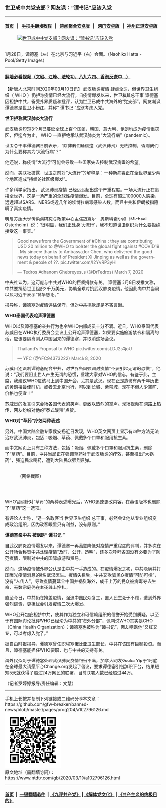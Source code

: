 ### 世卫成中共党支部？网友讽：“谭书记”应该入党
------------------------

#### [首页](https://github.com/gfw-breaker/banned-news/blob/master/README.md) &nbsp;&nbsp;|&nbsp;&nbsp; [手把手翻墙教程](https://github.com/gfw-breaker/guides/wiki) &nbsp;&nbsp;|&nbsp;&nbsp; [禁闻聚合安卓版](https://github.com/gfw-breaker/bn-android) &nbsp;&nbsp;|&nbsp;&nbsp; [网门安卓版](https://github.com/oGate2/oGate) &nbsp;&nbsp;|&nbsp;&nbsp; [神州正道安卓版](https://github.com/SzzdOgate/update) 



<div><div class="featured_image">
 <a href="https://i.ntdtv.com/assets/uploads/2020/03/GettyImages-1196987003-1.jpg" target="_blank">
  <figure>
   <img alt="世卫成中共党支部？网友讽：“谭书记”应该入党" src="https://i.ntdtv.com/assets/uploads/2020/03/GettyImages-1196987003-1-800x450.jpg"/>
  </figure><br/>
 </a>
 <span class="caption">
  1月28日，谭德塞（左）在北京与习近平（右）会面。（Naohiko Hatta - Pool/Getty Images）
 </span>
</div>
</div><hr/>

#### [翻墙必看视频（文昭、江峰、法轮功、八九六四、香港反送中...）](https://github.com/gfw-breaker/banned-news/blob/master/pages/link3.md)

<div><div class="post_content" itemprop="articleBody">
 <p>
  【新唐人北京时间2020年03月10日讯】
  <ok href="https://www.ntdtv.com/gb/442749.htm">
   武汉肺炎疫情
  </ok>
  肆虐全球，但世界卫生组织（
  <ok href="https://www.ntdtv.com/gb/who.htm">
   WHO
  </ok>
  ）仍拒称疫情已经大流行。自疫情爆发以来，世卫和其总干事
  <ok href="https://www.ntdtv.com/gb/谭德塞.htm">
   谭德塞
  </ok>
  因袒护中共，备受外界质疑和批评，认为世卫已成中共海外的“党支部”。网友嘲讽谭德塞是世卫小粉红，并称“
  <ok href="https://www.ntdtv.com/gb/谭书记.htm">
   谭书记
  </ok>
  ”应该考虑入党。
 </p>
 <p>
  <strong>
   世卫拒称武汉肺炎大流行
  </strong>
 </p>
 <p>
  武汉肺炎短短3个月已蔓延全球上百个国家，韩国、意大利、伊朗均成为疫情重灾区，但迄今为止，
  <ok href="https://www.ntdtv.com/gb/who.htm">
   WHO
  </ok>
  一直拒绝承认武汉肺炎为“大流行病”（pandemic）。
 </p>
 <p>
  世卫总干事谭德赛日前表示，“除非我们确信这（武汉肺炎）无法控制，否则我们为什么要称其为‘大流行病’？”
 </p>
 <p>
  他还说，称疫情“大流行”可能会导致一些国家失去控制武汉病毒的希望。
 </p>
 <p>
  然而，美联社披露，世卫之前对“大流行”的解释是：一种新病毒正在全世界至少两个地区造成“持续的社区级爆发”。
 </p>
 <p>
  许多科学家指出，
  <ok href="https://www.ntdtv.com/gb/442749.htm">
   武汉肺炎疫情
  </ok>
  已经远远超出这个严重程度。一场大流行正在裹挟全世界，这是一场严重的全球性疫情爆发。目前，全球有超过100000人感染，远远超过SARS、MERS或近几年的埃博拉病毒感染人数，而且中共和伊朗被指隐瞒了真实疫情。
 </p>
 <p>
  明尼苏达大学传染病研究与政策中心主任迈克尔．奥斯特霍尔姆（Michael Osterholm）说：“很明显，我们正处身‘大流行’，我不知道世卫组织为什么要拒绝接受这一事实。”
 </p>
 <blockquote class="twitter-tweet">
  <p dir="ltr" lang="en">
   Good news from the Government of
   <ok href="https://twitter.com/hashtag/China?src=hash&amp;ref_src=twsrc%5Etfw">
    #China
   </ok>
   : they are contributing USD 20 million to
   <ok href="https://twitter.com/WHO?ref_src=twsrc%5Etfw">
    @WHO
   </ok>
   to bolster the global fight against
   <ok href="https://twitter.com/hashtag/COVID19?src=hash&amp;ref_src=twsrc%5Etfw">
    #COVID19
   </ok>
   . My sincere thanks to Ambassador Chen, who delivered the good news today on behalf of President Xi Jinping as well as the government &amp; people of ??.
   <ok href="https://t.co/I2YvRP3yHl">
    pic.twitter.com/I2YvRP3yHl
   </ok>
  </p>
  <p>
   — Tedros Adhanom Ghebreyesus (@DrTedros)
   <ok href="https://twitter.com/DrTedros/status/1236288105382117378?ref_src=twsrc%5Etfw">
    March 7, 2020
   </ok>
  </p>
 </blockquote>
 <p>
  <script async="" charset="utf-8" src="https://platform.twitter.com/widgets.js">
  </script>
 </p>
 <p>
 </p>
 <p>
  中央社认为，这可能与中共对WHO的巨额捐款有关。
  <ok href="https://www.ntdtv.com/gb/谭德塞.htm">
   谭德塞
  </ok>
  3月8日发推文称，中共要捐给世卫组织2千万美元，协助全球对抗武汉肺炎疫情。他因此向中共当局以及习近平表示“诚挚感谢。”
 </p>
 <p>
  报导称，谭德塞对疫情评估保守，但对中共捐款却是不吝言谢。
 </p>
 <p>
  <strong>
   WHO泰国代表呛声谭德塞
  </strong>
 </p>
 <p>
  WHO以及谭德塞的亲共行为也令WHO内部成员十分不满。近日，WHO泰国代表苏威日在WHO执行委员会会议上公开呛声谭德塞，如果要实施旅游禁令和隔离的话，应该要隔离刚从中国回来的谭德塞，并取消这场会议。
 </p>
 <blockquote class="twitter-tweet">
  <p dir="ltr" lang="en">
   Thailand’s Proposal to WHO
   <ok href="https://t.co/sLDJ2s3joU">
    pic.twitter.com/sLDJ2s3joU
   </ok>
  </p>
  <p>
   — YFC (@YFC94373222)
   <ok href="https://twitter.com/YFC94373222/status/1236477052552974342?ref_src=twsrc%5Etfw">
    March 8, 2020
   </ok>
  </p>
 </blockquote>
 <p>
  <script async="" charset="utf-8" src="https://platform.twitter.com/widgets.js">
  </script>
 </p>
 <p>
 </p>
 <p>
  苏威日还讽刺谭德塞配合中共，对世界各国强调对疫情“不要引起无谓的恐慌”。他说：“我们要阻止世人产生无谓的恐慌，重建大家对WHO的信心。有鉴于此，主席，我建议WHO应该马上到中国开会，尤其是武汉。现在正是造访有两千年历史的黄鹤楼最佳时机。或者去北京也行，可以到长城、紫禁城，现在不但人少空旷、价格也便宜！”
 </p>
 <p>
  苏威日的发言引来会场各国代表的笑声，更致以热烈的掌声。现场视频在网路上热传，网友纷纷对他的“泰式酸辣”点赞。
 </p>
 <p>
  <strong>
   WHO对“草药”疗效两种表述
  </strong>
 </p>
 <p>
  另外，中国大陆金融专家侯安扬近日发现，WHO英文网页上显示有四种方法无法治疗武汉肺炎，包括：吸烟、草药、佩戴多个口罩和服用抗生素。
 </p>
 <p>
  而中文网页上只有三种方法，包括：吸烟、佩戴多个口罩和服用抗生素，删除了“草药”。目前，中共当局正在强调草药对于武汉肺炎的疗效，甚至推出“大锅药”，强迫民众喝药，遭到大陆民众强烈反弹。
 </p>
 <figure class="wp-caption alignnone" id="attachment_102796132" style="width: 600px">
  <img alt="" class="size-medium wp-image-102796132" src="https://i.ntdtv.com/assets/uploads/2020/03/1-110-600x395.jpg">
   <br/><figcaption class="wp-caption-text">
    （网络截图）
   </figcaption><br/>
  </img>
 </figure><br/>
 <p>
  WHO官网针对“草药”的两种表述曝光后，WHO迅速更改内容，在英语版本也删除了“草药”这一选项。
 </p>
 <p>
  有评论人士称，“选一名政客当
  <ok href="https://www.ntdtv.com/gb/世界卫生组织.htm">
   世界卫生组织
  </ok>
  总干事，必然会让他从专业组织变成政治组织，因为政客眼里只有利益，没有原则。”
 </p>
 <p>
  <strong>
   谭德塞亲中共 被讽是“
   <ok href="https://www.ntdtv.com/gb/谭书记.htm">
    谭书记
   </ok>
   ”
  </strong>
 </p>
 <p>
  自武汉肺炎疫情爆发以来，谭德塞一再蓄意降低对疫情严重程度的评判，并多次在公开场合称赞中共处理疫情“及时、公开、透明”，还多次呼吁各国没有必要为了防范疫情，限制对中共的国际旅游和贸易。
 </p>
 <p>
  然而，这场疫情被外界公认是由中共一手造成的。在疫情爆发之初，中共隐瞒并打压曝光疫情消息的8名武汉医生。疫情失控后，中共又欺骗民众疫情“可防可控”，没有“人传人”，导致疫情蔓延全中国并祸及海外，成千上万的民众被病毒夺去生命，无数家庭仍在生死线上挣扎。
 </p>
 <p>
  直至今日，中共仍在掩盖疫情，强迫中国民众复工，置人民生死于不顾，遭到外界强烈谴责，更担忧会引发疫情二次大爆发。
 </p>
 <p>
  WHO公开包庇袒护中共，使其作为独立和可信赖组织的信誉开始受到质疑，以至于有国际舆论批评WHO已经沦为中共的“海外分部”，讽刺说WHO其实是CHO（China Health Organization）；谭德塞也被称为“谭书记”，网友嘲讽他“又红又专，可以考虑入党了。”
 </p>
 <p>
  据自由时报报导，谭德塞曾任职埃塞俄比亚卫生部长，中共在该国有巨额投资。而且，谭德塞能担任WHO要职，也与中共的支持有关。
 </p>
 <p>
  海外民众对于谭德塞处理武汉肺炎疫情相当不满，加拿大网友Osuka Yip于1月底在全球最大请愿平台Change.org发起了倡议，要求谭德塞引咎辞职下台，结果短短5天就获得了超过24万网民的联署，目前联署人数已经超过44万。
 </p>
 <p>
  （记者罗婷婷报导/责任编辑：文慧）
 </p>
 <div class="single_ad">
 </div>
</div>
</div>
<hr/>
手机上长按并复制下列链接或二维码分享本文章：<br/>
https://github.com/gfw-breaker/banned-news/blob/master/pages/prog204/a102796126.md <br/>
<a href='https://github.com/gfw-breaker/banned-news/blob/master/pages/prog204/a102796126.md'><img src='https://github.com/gfw-breaker/banned-news/blob/master/pages/prog204/a102796126.md.png'/></a> <br/>
原文地址（需翻墙访问）：https://www.ntdtv.com/gb/2020/03/10/a102796126.html


------------------------
#### [首页](https://github.com/gfw-breaker/banned-news/blob/master/README.md) &nbsp;|&nbsp; [一键翻墙软件](https://github.com/gfw-breaker/nogfw/blob/master/README.md) &nbsp;| [《九评共产党》](https://github.com/gfw-breaker/9ping.md/blob/master/README.md#九评之一评共产党是什么) | [《解体党文化》](https://github.com/gfw-breaker/jtdwh.md/blob/master/README.md) | [《共产主义的终极目的》](https://github.com/gfw-breaker/gczydzjmd.md/blob/master/README.md)


<img src='http://gfw-breaker.win/banned-news/pages/prog204/a102796126.md' width='0px' height='0px'/>